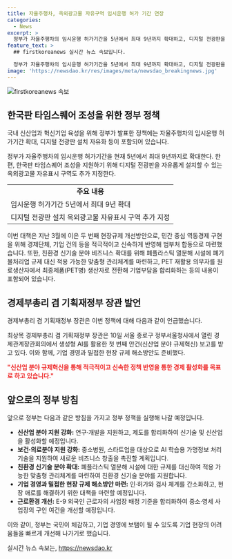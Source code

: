 ```yaml
---
title: 자율주행차, 옥외광고물 자유구역 임시운행 허가 기간 연장
categories:
  - News
excerpt: >
  정부가 자율주행차의 임시운행 허가기간을 5년에서 최대 9년까지 확대하고, 디지털 전광판을 자유롭게 설치할 수 있는 옥외광고물 자유표시 구역을 추가 지정한다. 또한, 생성형 AI를 활용한 신산업 분야 규제혁신을 발표하며, 새로운 비즈니스 창출을 위한 지원책도 마련했다. 이를 통해 기업과 경제적 역동성을 촉진하고, 친환경 신기술 분야 비즈니스 확대에도 힘쓸 예정이다. 한편, 중소사업장의 구인 여건을 개선하고, ICT 스타트업의 R&D 참여 문턱을 낮출 예정이다.
feature_text: >
  ## firstkoreanews 실시간 뉴스 속보입니다.

  정부가 자율주행차의 임시운행 허가기간을 5년에서 최대 9년까지 확대하고, 디지털 전광판을 자유롭게 설치할 수 있는 옥외광고물 자유표시 구역을 추가 지정한다. 또한, 생성형 AI를 활용한 신산업 분야 규제혁신을 발표하며, 새로운 비즈니스 창출을 위한 지원책도 마련했다. 이를 통해 기업과 경제적 역동성을 촉진하고, 친환경 신기술 분야 비즈니스 확대에도 힘쓸 예정이다. 한편, 중소사업장의 구인 여건을 개선하고, ICT 스타트업의 R&D 참여 문턱을 낮출 예정이다.
image: 'https://newsdao.kr/res/images/meta/newsdao_breakingnews.jpg'
---
```


<p><img src="https://newsdao.kr/res/images/meta/newsdao_breakingnews.jpg" alt="firstkoreanews 속보" /></p>

<h2 data-ke-size="size26">한국판 타임스퀘어 조성을 위한 정부 정책</h2>

<p>국내 신산업과 혁신기업 육성을 위해 정부가 발표한 정책에는 자율주행차의 임시운행 허가기간 확대, 디지털 전광판 설치 자유화 등이 포함되어 있습니다.</p>

<p data-ke-size="size16">정부가 자율주행차의 임시운행 허가기간을 현재 5년에서 최대 9년까지로 확대한다. 한편, 한국판 타임스퀘어 조성을 지원하기 위해 디지털 전광판을 자유롭게 설치할 수 있는 옥외광고물 자유표시 구역도 추가 지정한다.</p>

<table>
  <tr>
    <td style="text-align: center; height: 17px;"><b>주요 내용</b></td>
  </tr>
  <tr>
    <td style="text-align: left; height: 17px;">임시운행 허가기간 5년에서 최대 9년 확대</td>
  </tr>
  <tr>
    <td style="text-align: left; height: 17px;">디지털 전광판 설치 옥외광고물 자유표시 구역 추가 지정</td>
  </tr>
</table>

<p data-ke-size="size16">이번 대책은 지난 3월에 이은 두 번째 현장규제 개선방안으로, 민간 중심 역동경제 구현을 위해 경제단체, 기업 건의 등을 적극적이고 신속하게 반영해 범부처 합동으로 마련했습니다. 또한, 친환경 신기술 분야 비즈니스 확대를 위해 폐플라스틱 열분해 시설에 폐기물처리업 규제 대신 적용 가능한 맞춤형 관리체계를 마련하고, PET 재활용 의무자를 원료생산자에서 최종제품(PET병) 생산자로 전환해 기업부담을 합리화하는 등의 내용이 포함되어 있습니다.</p>

<h2 data-ke-size="size26">경제부총리 겸 기획재정부 장관 발언</h2>

<p>경제부총리 겸 기획재정부 장관은 이번 정책에 대해 다음과 같이 언급했습니다.</p>

<p data-ke-size="size16">최상목 경제부총리 겸 기획재정부 장관은 10일 서울 종로구 정부서울청사에서 열린 경제관계장관회의에서 생성형 AI를 활용한 첫 번째 안건(신산업 분야 규제혁신) 보고를 받고 있다. 이와 함께, 기업 경영과 밀접한 현장 규제 해소방안도 준비했다.</p>

<p><b><span style="color: #ee2323;">"신산업 분야 규제혁신을 통해 적극적이고 신속한 정책 반영을 통한 경제 활성화를 목표로 하고 있습니다."</span></b></p>

<h2 data-ke-size="size26">앞으로의 정부 방침</h2>

<p>앞으로 정부는 다음과 같은 방침을 가지고 정부 정책을 실행해 나갈 예정입니다.</p>

<ul>
  <li><b>신산업 분야 지원 강화:</b> 연구·개발을 지원하고, 제도를 합리화하여 신기술 및 신산업을 활성화할 예정입니다.</li>
  <li><b>보건·의료분야 지원 강화:</b> 중소병원, 스타트업을 대상으로 AI 학습용 가명정보 처리기술을 지원하여 새로운 비즈니스 창출을 촉진할 계획입니다.</li>
  <li><b>친환경 신기술 분야 확대:</b> 폐플라스틱 열분해 시설에 대한 규제를 대신하여 적용 가능한 맞춤형 관리체계를 마련하여 친환경 신기술 분야를 지원합니다.</li>
  <li><b>기업 경영과 밀접한 현장 규제 해소방안 마련:</b> 인·허가와 검사 체계를 간소화하고, 현장 애로를 해결하기 위한 대책을 마련할 예정입니다.</li>
  <li><b>근로환경 개선:</b> E-9 외국인 근로자의 사업장 배정 기준을 합리화하여 중소·영세 사업장의 구인 여건을 개선할 예정입니다.</li>
</ul>

<p data-ke-size="size16">이와 같이, 정부는 국민이 체감하고, 기업 경영에 보탬이 될 수 있도록 기업 현장의 어려움들을 빠르게 개선해 나가기로 했습니다.</p>
실시간 뉴스 속보는, <a href="https://newsdao.kr" rel="dofollow">https://newsdao.kr</a>



